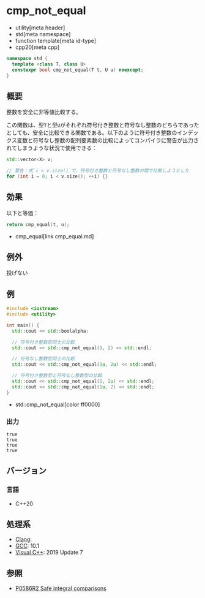 # cmp_not_equal
* utility[meta header]
* std[meta namespace]
* function template[meta id-type]
* cpp20[meta cpp]

```cpp
namespace std {
  template <class T, class U>
  constexpr bool cmp_not_equal(T t, U u) noexcept;
}
```

## 概要
整数を安全に非等値比較する。

この関数は、型`T`と型`U`がそれぞれ符号付き整数と符号なし整数のどちらであったとしても、安全に比較できる関数である。以下のように符号付き整数のインデックス変数と符号なし整数の配列要素数の比較によってコンパイラに警告が出力されてしまうような状況で使用できる：

```cpp
std::vector<X> v;

// 警告：式`i < v.size()`で、符号付き整数と符号なし整数の間で比較しようとした
for (int i = 0; i < v.size(); ++i) {}
```


## 効果
以下と等価：

```cpp
return cmp_equal(t, u);
```
* cmp_equal[link cmp_equal.md]


## 例外
投げない


## 例
```cpp example
#include <iostream>
#include <utility>

int main() {
  std::cout << std::boolalpha;

  // 符号付き整数型同士の比較
  std::cout << std::cmp_not_equal(1, 2) << std::endl;

  // 符号なし整数型同士の比較
  std::cout << std::cmp_not_equal(1u, 2u) << std::endl;

  // 符号付き整数型と符号なし整数型の比較
  std::cout << std::cmp_not_equal(1, 2u) << std::endl;
  std::cout << std::cmp_not_equal(1u, 2) << std::endl;
}
```
* std::cmp_not_equal[color ff0000]

### 出力
```
true
true
true
true
```

## バージョン
### 言語
- C++20

## 処理系
- [Clang](/implementation.md#clang):
- [GCC](/implementation.md#gcc): 10.1
- [Visual C++](/implementation.md#visual_cpp): 2019 Update 7


## 参照
- [P0586R2 Safe integral comparisons](http://www.open-std.org/jtc1/sc22/wg21/docs/papers/2020/p0586r2.html)
